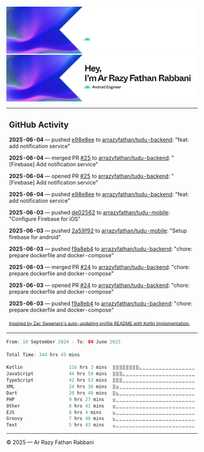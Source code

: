 ![Ar Razy Fathan Rabbani Banner](https://github.com/arrazyfathan/arrazyfathan/blob/main/media/banner-dark.png#gh-dark-mode-only)
![Ar Razy Fathan Rabbani Banner](https://github.com/arrazyfathan/arrazyfathan/blob/main/media/banner-light.png#gh-light-mode-only)

<table><tr><td valign="top" width="100%">    

## GitHub Activity

**2025-06-04** — pushed [e98e8ee](https://github.com/arrazyfathan/tudu-backend/commits/e98e8eecb37ef9739954d0c35bfbc14b3aa8528e) to [arrazyfathan/tudu-backend](https://github.com/arrazyfathan/tudu-backend): "feat: add notification service"

**2025-06-04** — merged PR [#25](https://github.com/arrazyfathan/tudu-backend/pull/25) to [arrazyfathan/tudu-backend](https://github.com/arrazyfathan/tudu-backend): "[Firebase] Add notification service"

**2025-06-04** — opened PR [#25](https://github.com/arrazyfathan/tudu-backend/pull/25) to [arrazyfathan/tudu-backend](https://github.com/arrazyfathan/tudu-backend): "[Firebase] Add notification service"

**2025-06-04** — pushed [e98e8ee](https://github.com/arrazyfathan/tudu-backend/commits/e98e8eecb37ef9739954d0c35bfbc14b3aa8528e) to [arrazyfathan/tudu-backend](https://github.com/arrazyfathan/tudu-backend): "feat: add notification service"

**2025-06-03** — pushed [de02562](https://github.com/arrazyfathan/tudu-mobile/commits/de0256263ed4bcef8761c245aa8314d3883423bd) to [arrazyfathan/tudu-mobile](https://github.com/arrazyfathan/tudu-mobile): "Configure Firebase for iOS"

**2025-06-03** — pushed [2a59f92](https://github.com/arrazyfathan/tudu-mobile/commits/2a59f9246176e5ad6baa1644fb9d004ca0e08579) to [arrazyfathan/tudu-mobile](https://github.com/arrazyfathan/tudu-mobile): "Setup firebase for android"

**2025-06-03** — pushed [f9a8eb4](https://github.com/arrazyfathan/tudu-backend/commits/f9a8eb4f397d2e05b3f019121045dde53193264f) to [arrazyfathan/tudu-backend](https://github.com/arrazyfathan/tudu-backend): "chore: prepare dockerfile and docker-compose"

**2025-06-03** — merged PR [#24](https://github.com/arrazyfathan/tudu-backend/pull/24) to [arrazyfathan/tudu-backend](https://github.com/arrazyfathan/tudu-backend): "chore: prepare dockerfile and docker-compose"

**2025-06-03** — opened PR [#24](https://github.com/arrazyfathan/tudu-backend/pull/24) to [arrazyfathan/tudu-backend](https://github.com/arrazyfathan/tudu-backend): "chore: prepare dockerfile and docker-compose"

**2025-06-03** — pushed [f9a8eb4](https://github.com/arrazyfathan/tudu-backend/commits/f9a8eb4f397d2e05b3f019121045dde53193264f) to [arrazyfathan/tudu-backend](https://github.com/arrazyfathan/tudu-backend): "chore: prepare dockerfile and docker-compose"
                
<sub><a href="https://github.com/ZacSweers/ZacSweers/">Inspired by Zac Sweeners's auto-updating profile README with Kotlin Implementation.</a></sub>
</table>

<!--START_SECTION:waka-->

```kotlin
From: 10 September 2024 - To: 04 June 2025

Total Time: 344 hrs 45 mins

Kotlin                 116 hrs 3 mins  ⣿⣿⣿⣿⣿⣿⣿⣿⣄⣀⣀⣀⣀⣀⣀⣀⣀⣀⣀⣀⣀⣀⣀⣀⣀   32.84 %
JavaScript             44 hrs 59 mins  ⣿⣿⣿⣄⣀⣀⣀⣀⣀⣀⣀⣀⣀⣀⣀⣀⣀⣀⣀⣀⣀⣀⣀⣀⣀   12.73 %
TypeScript             42 hrs 53 mins  ⣿⣿⣿⣀⣀⣀⣀⣀⣀⣀⣀⣀⣀⣀⣀⣀⣀⣀⣀⣀⣀⣀⣀⣀⣀   12.13 %
XML                    24 hrs 36 mins  ⣿⣶⣀⣀⣀⣀⣀⣀⣀⣀⣀⣀⣀⣀⣀⣀⣀⣀⣀⣀⣀⣀⣀⣀⣀   06.96 %
Dart                   20 hrs 40 mins  ⣿⣦⣀⣀⣀⣀⣀⣀⣀⣀⣀⣀⣀⣀⣀⣀⣀⣀⣀⣀⣀⣀⣀⣀⣀   05.85 %
PHP                    9 hrs 27 mins   ⣶⣀⣀⣀⣀⣀⣀⣀⣀⣀⣀⣀⣀⣀⣀⣀⣀⣀⣀⣀⣀⣀⣀⣀⣀   02.67 %
Other                  8 hrs 41 mins   ⣶⣀⣀⣀⣀⣀⣀⣀⣀⣀⣀⣀⣀⣀⣀⣀⣀⣀⣀⣀⣀⣀⣀⣀⣀   02.46 %
EJS                    8 hrs 4 mins    ⣦⣀⣀⣀⣀⣀⣀⣀⣀⣀⣀⣀⣀⣀⣀⣀⣀⣀⣀⣀⣀⣀⣀⣀⣀   02.29 %
Groovy                 7 hrs 46 mins   ⣦⣀⣀⣀⣀⣀⣀⣀⣀⣀⣀⣀⣀⣀⣀⣀⣀⣀⣀⣀⣀⣀⣀⣀⣀   02.20 %
Text                   5 hrs 43 mins   ⣤⣀⣀⣀⣀⣀⣀⣀⣀⣀⣀⣀⣀⣀⣀⣀⣀⣀⣀⣀⣀⣀⣀⣀⣀   01.62 %
```

<!--END_SECTION:waka-->

---
© 2025 — Ar Razy Fathan Rabbani